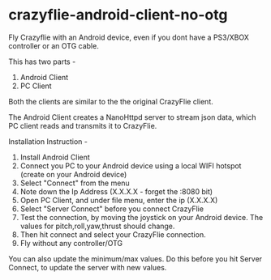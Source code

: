 crazyflie-android-client-no-otg
===============================

Fly Crazyflie with an Android device, even if you dont have a PS3/XBOX controller or an OTG cable.

This has two parts - 

1. Android Client 
2. PC Client 

Both the clients are similar to the the original CrazyFlie client.

The Android Client creates a NanoHttpd server to stream json data, which PC client reads and transmits it to CrazyFlie.  

Installation Instruction - 

1. Install Android Client 
2. Connect you PC to your Android device using a local WIFI hotspot (create on your Android device)
3. Select "Connect" from the menu
4. Note down the Ip Address (X.X.X.X - forget the :8080 bit)
5. Open PC Client, and under file menu, enter the ip (X.X.X.X)
6. Select "Server Connect" before you connect CrazyFlie
7. Test the connection, by moving the joystick on your Android device. The values for pitch,roll,yaw,thrust should change.
8. Then hit connect and select your CrazyFlie connection. 
9. Fly without any controller/OTG

You can also update the minimum/max values. Do this before you hit Server Connect, to update the server with new values.
